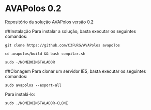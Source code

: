 # AVAPolos 0.2
Repositório da solução AVAPolos versão 0.2

##Instalação
Para instalar a solução, basta executar os seguintes comandos:

`git clone https://github.com/C3FURG/AVAPolos avapolos`

`cd avapolos/build && bash compilar.sh`

`sudo ·/NOMEDOINSTALADOR`

##Clonagem
Para clonar um servidor IES, basta executar os seguintes comandos:

`sudo avapolos --export-all`

Para instalá-lo:

`sudo ./NOMEDOINSTALADOR-CLONE`
